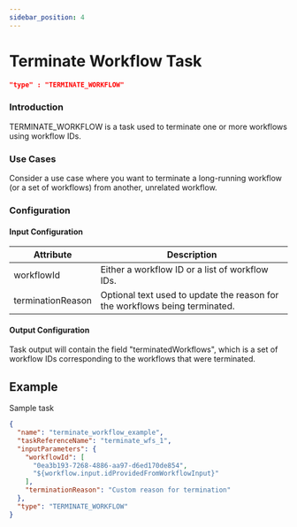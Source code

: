 ```yaml
---
sidebar_position: 4
---
```


# Terminate Workflow Task

```json
"type" : "TERMINATE_WORKFLOW"
```

### Introduction

TERMINATE_WORKFLOW is a task used to terminate one or more workflows using workflow IDs.

### Use Cases

Consider a use case where you want to terminate a long-running workflow (or a set of workflows) from another, unrelated workflow.

### Configuration

#### Input Configuration

| Attribute         | Description                                                                 |
| ----------------- | --------------------------------------------------------------------------- |
| workflowId        | Either a workflow ID or a list of workflow IDs.                             |
| terminationReason | Optional text used to update the reason for the workflows being terminated. |

#### Output Configuration

Task output will contain the field "terminatedWorkflows", which is a set of workflow IDs corresponding to the workflows that were terminated.

## Example

Sample task

```json
{
  "name": "terminate_workflow_example",
  "taskReferenceName": "terminate_wfs_1",
  "inputParameters": {
    "workflowId": [
      "0ea3b193-7268-4886-aa97-d6ed170de854",
      "${workflow.input.idProvidedFromWorkflowInput}"
    ],
    "terminationReason": "Custom reason for termination"
  },
  "type": "TERMINATE_WORKFLOW"
}
```
